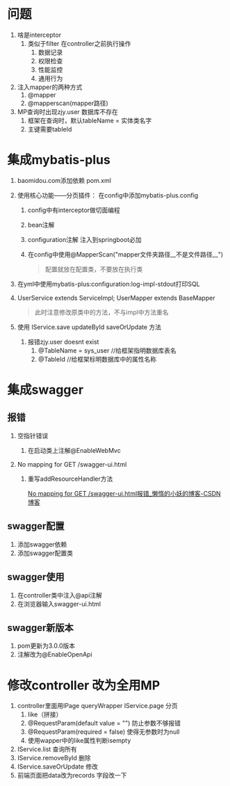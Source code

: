 # 问题

1. 啥是interceptor
   1. 类似于filter 在controller之前执行操作
      1. 数据记录
      2. 权限检查
      3. 性能监控
      4. 通用行为
2. 注入mapper的两种方式
   1. @mapper
   2. @mapperscan(mapper路径)
3. MP查询时出现zjy.user 数据库不存在
   1. 框架在查询时，默认tableName = 实体类名字
   2. 主键需要tableId

# 集成mybatis-plus

1. baomidou.com添加依赖 pom.xml

2. 使用核心功能——分页插件： 在config中添加mybatis-plus.config

   1. config中有interceptor做切面编程

   2. bean注解

   3. configuration注解 注入到springboot必加

   4. 在config中使用@MapperScan("mapper文件夹路径__不是文件路径__")

      > 配置就放在配置类，不要放在执行类

3. 在yml中使用mybatis-plus:configuration:log-impl-stdout打印SQL

4. UserService extends ServiceImpl; UserMapper extends BaseMapper    

   > 此时注意修改原类中的方法，不与impl中方法重名

5. 使用 IService.save updateById saveOrUpdate 方法

   1. 报错zjy.user doesnt exist 
      1. @TableName = sys_user //给框架指明数据库表名
      2. @TableId //给框架标明数据库中的属性名称



# 集成swagger

## 报错

1. 空指针错误

   1. 在启动类上注解@EnableWebMvc

2. No mapping for GET /swagger-ui.html

   1. 重写addResourceHandler方法

      [No mapping for GET /swagger-ui.html报错_懒惰的小妖的博客-CSDN博客](https://blog.csdn.net/qq_40615403/article/details/120699309)

## swagger配置

1. 添加swagger依赖
2. 添加swagger配置类

## swagger使用

1. 在controller类中注入@api注解
2. 在浏览器输入swagger-ui.html

## swagger新版本

1. pom更新为3.0.0版本
2. 注解改为@EnableOpenApi

# 修改controller 改为全用MP

1. controller里面用IPage queryWrapper IService.page	分页
   1. like（拼接）
   2. @RequestParam(default value = "")  防止参数不够报错
   3. @RequestParam(required = false) 使得无参数时为null
   4. 使用wapper中的like属性判断isempty
2. IService.list    查询所有
3. IService.removeById      删除
4. IService.saveOrUpdate  修改
5. 前端页面把data改为records 字段改一下